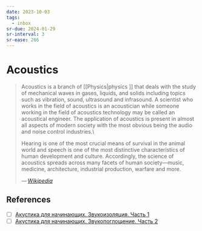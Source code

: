 ```yaml
---
date: 2023-10-03
tags:
  - inbox
sr-due: 2024-01-29
sr-interval: 3
sr-ease: 266
---
```


# Acoustics

> Acoustics is a branch of [[Physics|physics ]] that deals with the study of
> mechanical waves in gases, liquids, and solids including topics such as
> vibration, sound, ultrasound and infrasound. A scientist who works in the
> field of acoustics is an acoustician while someone working in the field of
> acoustics technology may be called an acoustical engineer. The application of
> acoustics is present in almost all aspects of modern society with the most
> obvious being the audio and noise control industries.\
>
> Hearing is one of the most crucial means of survival in the animal world and
> speech is one of the most distinctive characteristics of human development and
> culture. Accordingly, the science of acoustics spreads across many facets of
> human society—music, medicine, architecture, industrial production, warfare
> and more.
>
> — <cite>[Wikipedia](https://en.wikipedia.org/wiki/Acoustics)</cite>

## References

- [ ] [Акустика для начинающих. Звукоизоляция. Часть 1](https://pikabu.ru/story/akustika_dlya_nachinayushchikh_zvukoizolyatsiya_chast_1_3956274)
- [ ] [Акустика для начинающих. Звукопоглощение. Часть 2](https://pikabu.ru/story/akustika_dlya_nachinayushchikh_zvukopogloshchenie_chast_2_3961293)